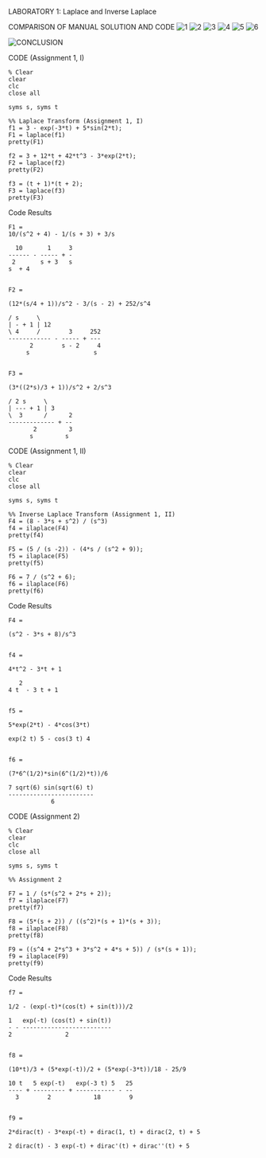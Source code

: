 LABORATORY 1: Laplace and Inverse Laplace 

COMPARISON OF MANUAL SOLUTION AND CODE
![1](https://github.com/Lenyilagan/G_3_Assignment_2024/assets/159031775/e888d58b-3fb2-4a15-83e5-4e8d9433ac55)
![2](https://github.com/Lenyilagan/G_3_Assignment_2024/assets/159031775/688c4170-2098-4971-a9da-338031307352)
![3](https://github.com/Lenyilagan/G_3_Assignment_2024/assets/159031775/c3a4e4bc-94c5-4aca-99b4-d5f959b008d5)
![4](https://github.com/Lenyilagan/G_3_Assignment_2024/assets/160506092/7c4d8edb-333b-42fd-96ff-3a5ccf082853)
![5](https://github.com/Lenyilagan/G_3_Assignment_2024/assets/160506092/05a5a040-0674-4fb5-9e41-27a100e38af9)
![6](https://github.com/Lenyilagan/G_3_Assignment_2024/assets/161393545/52fdbc20-1efa-4cc8-b4c2-9c0e67d8054b)

![CONCLUSION](https://github.com/Lenyilagan/G_3_Assignment_2024/assets/160560665/d32fc5ee-8d0d-423e-b45e-c09cb16eb0b6)

CODE (Assignment 1, I)

    % Clear
    clear
    clc
    close all
    
    syms s, syms t
    
    %% Laplace Transform (Assignment 1, I)
    f1 = 3 - exp(-3*t) + 5*sin(2*t);
    F1 = laplace(f1)
    pretty(F1)
    
    f2 = 3 + 12*t + 42*t^3 - 3*exp(2*t);
    F2 = laplace(f2)
    pretty(F2)
    
    f3 = (t + 1)*(t + 2);
    F3 = laplace(f3)
    pretty(F3)

Code Results

    F1 =
    10/(s^2 + 4) - 1/(s + 3) + 3/s
     
      10       1     3
    ------ - ----- + -
     2       s + 3   s
    s  + 4
    
     
    F2 =
     
    (12*(s/4 + 1))/s^2 - 3/(s - 2) + 252/s^4
     
    / s     \
    | - + 1 | 12
    \ 4     /        3     252
    ------------ - ----- + ---
          2        s - 2     4
         s                  s
    
     
    F3 =
     
    (3*((2*s)/3 + 1))/s^2 + 2/s^3
     
    / 2 s     \
    | --- + 1 | 3
    \  3      /      2
    ------------- + --
           2         3
          s         s

CODE (Assignment 1, II)

    % Clear
    clear
    clc
    close all
    
    syms s, syms t
    
    %% Inverse Laplace Transform (Assignment 1, II)
    F4 = (8 - 3*s + s^2) / (s^3)
    f4 = ilaplace(F4)
    pretty(f4)
    
    F5 = (5 / (s -2)) - (4*s / (s^2 + 9));
    f5 = ilaplace(F5)
    pretty(f5)
    
    F6 = 7 / (s^2 + 6);
    f6 = ilaplace(F6)
    pretty(f6)


Code Results

    F4 =
     
    (s^2 - 3*s + 8)/s^3
     
     
    f4 =
     
    4*t^2 - 3*t + 1
     
       2
    4 t  - 3 t + 1
    
     
    f5 =
     
    5*exp(2*t) - 4*cos(3*t)
     
    exp(2 t) 5 - cos(3 t) 4
    
     
    f6 =
     
    (7*6^(1/2)*sin(6^(1/2)*t))/6
     
    7 sqrt(6) sin(sqrt(6) t)
    ------------------------
                6
                
CODE (Assignment 2)

    % Clear
    clear
    clc
    close all
    
    syms s, syms t
    
    %% Assignment 2
    
    F7 = 1 / (s*(s^2 + 2*s + 2));
    f7 = ilaplace(F7)
    pretty(f7)
    
    F8 = (5*(s + 2)) / ((s^2)*(s + 1)*(s + 3));
    f8 = ilaplace(F8)
    pretty(f8)
    
    F9 = ((s^4 + 2*s^3 + 3*s^2 + 4*s + 5)) / (s*(s + 1));
    f9 = ilaplace(F9)
    pretty(f9)


Code Results

    f7 =
     
    1/2 - (exp(-t)*(cos(t) + sin(t)))/2
     
    1   exp(-t) (cos(t) + sin(t))
    - - -------------------------
    2               2
    
     
    f8 =
     
    (10*t)/3 + (5*exp(-t))/2 + (5*exp(-3*t))/18 - 25/9
     
    10 t   5 exp(-t)   exp(-3 t) 5   25
    ---- + --------- + ----------- - --
      3        2            18        9
    
     
    f9 =
     
    2*dirac(t) - 3*exp(-t) + dirac(1, t) + dirac(2, t) + 5
     
    2 dirac(t) - 3 exp(-t) + dirac'(t) + dirac''(t) + 5
    
